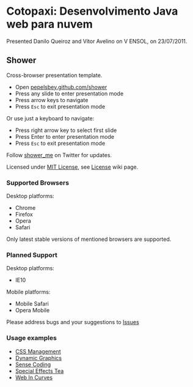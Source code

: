 # Cotopaxi: Desenvolvimento Java web para nuvem
Presented Danilo Queiroz and Vítor Avelino on V ENSOL, on 23/07/2011.

## Shower
Сross-browser presentation template.

* Open [pepelsbey.github.com/shower](http://pepelsbey.github.com/shower/)
* Press any slide to enter presentation mode
* Press arrow keys to navigate
* Press `Esc` to exit presentation mode

Or use just a keyboard to navigate:

* Press right arrow key to select first slide
* Press Enter to enter presentation mode
* Press `Esc` to exit presentation mode

Follow [shower_me](http://twitter.com/shower_me/) on Twitter for updates.

Licensed under [MIT License](http://en.wikipedia.org/wiki/MIT_License), see [License](https://github.com/pepelsbey/shower/wiki/License) wiki page.

### Supported Browsers

Desktop platforms:

* Chrome
* Firefox
* Opera
* Safari

Only latest stable versions of mentioned browsers are supported.

### Planned Support

Desktop platforms:

* IE10

Mobile platforms:

* Mobile Safari
* Opera Mobile

Please address bugs and your suggestions to [Issues](http://github.com/pepelsbey/shower/issues)

### Usage examples

* [CSS Management](http://pepelsbey.net/pres/css-management/)
* [Dynamic Graphics](http://pepelsbey.net/pres/dynamic-graphics/)
* [Sense Coding](http://pepelsbey.net/pres/sense-coding/)
* [Special Effects Tea](http://pepelsbey.net/pres/special-effects-tea/)
* [Web In Curves](http://pepelsbey.net/pres/web-in-curves/)
